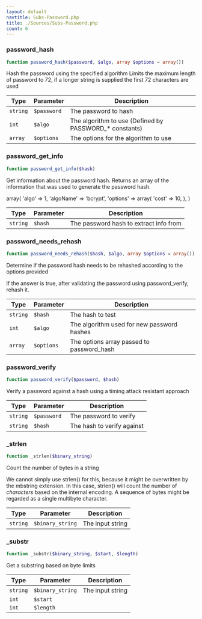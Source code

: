 ```yaml
---
layout: default
navtitle: Subs-Password.php
title: ./Sources/Subs-Password.php
count: 6
---
```


### password_hash

```php
function password_hash($password, $algo, array $options = array())
```
Hash the password using the specified algorithm
Limits the maximum length of password to 72, if a longer
string is supplied the first 72 characters are used



Type|Parameter|Description
---|---|---
`string`|`$password`|The password to hash
`int`|`$algo`|The algorithm to use (Defined by PASSWORD_* constants)
`array`|`$options`|The options for the algorithm to use

### password_get_info

```php
function password_get_info($hash)
```
Get information about the password hash. Returns an array of the information
that was used to generate the password hash.

array(
   'algo' => 1,
   'algoName' => 'bcrypt',
   'options' => array(
       'cost' => 10,
   ),
)

Type|Parameter|Description
---|---|---
`string`|`$hash`|The password hash to extract info from

### password_needs_rehash

```php
function password_needs_rehash($hash, $algo, array $options = array())
```
Determine if the password hash needs to be rehashed according to the options provided

If the answer is true, after validating the password using password_verify, rehash it.

Type|Parameter|Description
---|---|---
`string`|`$hash`|The hash to test
`int`|`$algo`|The algorithm used for new password hashes
`array`|`$options`|The options array passed to password_hash

### password_verify

```php
function password_verify($password, $hash)
```
Verify a password against a hash using a timing attack resistant approach



Type|Parameter|Description
---|---|---
`string`|`$password`|The password to verify
`string`|`$hash`|The hash to verify against

### _strlen

```php
function _strlen($binary_string)
```
Count the number of bytes in a string

We cannot simply use strlen() for this, because it might be overwritten by the mbstring extension.
In this case, strlen() will count the number of *characters* based on the internal encoding. A
sequence of bytes might be regarded as a single multibyte character.

Type|Parameter|Description
---|---|---
`string`|`$binary_string`|The input string

### _substr

```php
function _substr($binary_string, $start, $length)
```
Get a substring based on byte limits



Type|Parameter|Description
---|---|---
`string`|`$binary_string`|The input string
`int`|`$start`|
`int`|`$length`|

